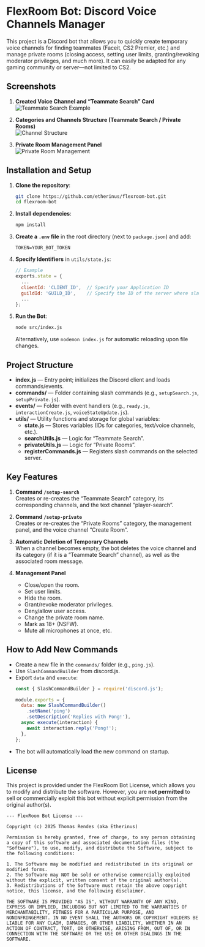 # FlexRoom Bot: Discord Voice Channels Manager

This project is a Discord bot that allows you to quickly create temporary voice channels for finding teammates (Faceit, CS2 Premier, etc.) and manage private rooms (closing access, setting user limits, granting/revoking moderator privileges, and much more). It can easily be adapted for any gaming community or server—not limited to CS2.

## Screenshots

1. **Created Voice Channel and “Teammate Search” Card**  
   ![Teammate Search Example](https://media.discordapp.net/attachments/1176926263911395441/1345322076734619688/Discord_9nUIv5PAYc.png?ex=67c42051&is=67c2ced1&hm=a2e91d25fb03dc323351d0da7a22d92046fd5bc6b4714cc6d396a2468855d1ba&=&format=webp&quality=lossless&width=797&height=506)

2. **Categories and Channels Structure (Teammate Search / Private Rooms)**  
   ![Channel Structure](https://media.discordapp.net/attachments/1176926263911395441/1345322077065838703/Discord_oNghMccnDk.png?ex=67c42052&is=67c2ced2&hm=551239345d7d0d674428fad016c1226d7bb41b9e153ada0b86683670ff252912&=&format=webp&quality=lossless&width=518&height=698)

3. **Private Room Management Panel**  
   ![Private Room Management](https://media.discordapp.net/attachments/1176926263911395441/1345322077393256509/Discord_lLD9ZWCTE9.png?ex=67c42052&is=67c2ced2&hm=7a848657da5da858279679900fdb8b37cd59d4c27ae038167900ceddd1f5adaf&=&format=webp&quality=lossless&width=842&height=800)

## Installation and Setup

1. **Clone the repository**:

   ```bash
   git clone https://github.com/etherinus/flexroom-bot.git
   cd flexroom-bot
   ```

2. **Install dependencies**:

   ```bash
   npm install
   ```

3. **Create a `.env` file** in the root directory (next to `package.json`) and add:
   ```
   TOKEN=YOUR_BOT_TOKEN
   ```

4. **Specify Identifiers** in `utils/state.js`:
   ```js
   // Example
   exports.state = {
     ...
     clientId: 'CLIENT_ID',  // Specify your Application ID
     guildId: 'GUILD_ID',    // Specify the ID of the server where slash commands will be available
     ...
   };
   ```

5. **Run the Bot**:
   ```bash
   node src/index.js
   ```
   Alternatively, use `nodemon index.js` for automatic reloading upon file changes.

## Project Structure

- **index.js** — Entry point; initializes the Discord client and loads commands/events.
- **commands/** — Folder containing slash commands (e.g., `setupSearch.js`, `setupPrivate.js`).
- **events/** — Folder with event handlers (e.g., `ready.js`, `interactionCreate.js`, `voiceStateUpdate.js`).
- **utils/** — Utility functions and storage for global variables:
  - **state.js** — Stores variables (IDs for categories, text/voice channels, etc.).
  - **searchUtils.js** — Logic for “Teammate Search”.
  - **privateUtils.js** — Logic for “Private Rooms”.
  - **registerCommands.js** — Registers slash commands on the selected server.

## Key Features

1. **Command `/setup-search`**  
   Creates or re-creates the “Teammate Search” category, its corresponding channels, and the text channel “player-search”.

2. **Command `/setup-private`**  
   Creates or re-creates the “Private Rooms” category, the management panel, and the voice channel “Create Room”.

3. **Automatic Deletion of Temporary Channels**  
   When a channel becomes empty, the bot deletes the voice channel and its category (if it is a “Teammate Search” channel), as well as the associated room message.

4. **Management Panel**  
   - Close/open the room.
   - Set user limits.
   - Hide the room.
   - Grant/revoke moderator privileges.
   - Deny/allow user access.
   - Change the private room name.
   - Mark as 18+ (NSFW).
   - Mute all microphones at once, etc.

## How to Add New Commands

- Create a new file in the `commands/` folder (e.g., `ping.js`).
- Use `SlashCommandBuilder` from discord.js.
- Export `data` and `execute`:
  ```js
  const { SlashCommandBuilder } = require('discord.js');

  module.exports = {
    data: new SlashCommandBuilder()
      .setName('ping')
      .setDescription('Replies with Pong!'),
    async execute(interaction) {
      await interaction.reply('Pong!');
    },
  };
  ```
- The bot will automatically load the new command on startup.

## License

This project is provided under the FlexRoom Bot License, which allows you to modify and distribute the software. However, you are **not permitted** to sell or commercially exploit this bot without explicit permission from the original author(s).

```
--- FlexRoom Bot License ---

Copyright (c) 2025 Thomas Rendes (aka Etherinus)

Permission is hereby granted, free of charge, to any person obtaining a copy of this software and associated documentation files (the "Software"), to use, modify, and distribute the Software, subject to the following conditions:

1. The Software may be modified and redistributed in its original or modified forms.
2. The Software may NOT be sold or otherwise commercially exploited without the explicit, written consent of the original author(s).
3. Redistributions of the Software must retain the above copyright notice, this license, and the following disclaimer.

THE SOFTWARE IS PROVIDED "AS IS", WITHOUT WARRANTY OF ANY KIND, EXPRESS OR IMPLIED, INCLUDING BUT NOT LIMITED TO THE WARRANTIES OF MERCHANTABILITY, FITNESS FOR A PARTICULAR PURPOSE, AND NONINFRINGEMENT. IN NO EVENT SHALL THE AUTHORS OR COPYRIGHT HOLDERS BE LIABLE FOR ANY CLAIM, DAMAGES, OR OTHER LIABILITY, WHETHER IN AN ACTION OF CONTRACT, TORT, OR OTHERWISE, ARISING FROM, OUT OF, OR IN CONNECTION WITH THE SOFTWARE OR THE USE OR OTHER DEALINGS IN THE SOFTWARE.
```
